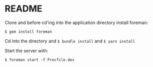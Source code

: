 # README

Clone and before cd'ing into the application directory install foreman:

`$ gem install foreman`

Cd into the directory and `$ bundle install` and `$ yarn install`

Start the server with:

`$ foreman start -f Procfile.dev`
